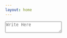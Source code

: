 ```yaml
---
layout: home
---
```


<div>
  <textarea id="inputor" class="inputor" placeholder="Write Here"></textarea>
</div>
